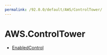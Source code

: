 ```yaml
---
permalink: /92.0.0/default/AWS/ControlTower/
---
```


# AWS.ControlTower



* [EnabledControl](EnabledControl.md)